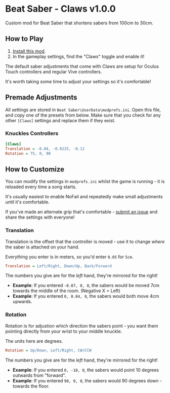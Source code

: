 # Beat Saber - Claws v1.0.0

Custom mod for Beat Saber that shortens sabers from 100cm to 30cm.

## How to Play

1. [Install this mod](https://www.modsaber.org/mod/claws).
2. In the gameplay settings, find the "Claws" toggle and enable it!

The default saber adjustments that come with Claws are setup for Oculus Touch controllers and regular Vive controllers.

It's worth taking some time to adjust your settings so it's comfortable!


## Premade Adjustments

All settings are stored in `Beat Saber\UserData\modprefs.ini`. Open this file, and copy one of the presets from below. Make sure that you check for any other `[Claws]` settings and replace them if they exist.


### Knuckles Controllers

```ini
[Claws]
Translation = -0.04, -0.0225, -0.11
Rotation = 75, 0, 90
```


## How to Customize

You can modify the settings in `modprefs.ini` whilst the game is running - it is reloaded every time a song starts.

It's usually easiest to enable NoFail and repeatedly make small adjustments until it's comfortable.

If you've made an alternate grip that's comfortable - [submit an issue](https://github.com/SteffanDonal/BeatSaber-Claws/issues/new) and share the settings with everyone!


### Translation

Translation is the offset that the controller is moved - use it to change _where_ the saber is attached on your hand.

Everything you enter is in meters, so you'd enter `0.05` for `5cm`.

```ini
Translation = Left/Right, Down/Up, Back/Forward
```

The numbers you give are for the _left_ hand, they're mirrored for the right!

* **Example**: If you entered `-0.07, 0, 0`, the sabers would be moved 7cm towards the middle of the room. (Negative X = Left)
* **Example**: If you entered `0, 0.04, 0`, the sabers would both move 4cm upwards.


### Rotation

Rotation is for adjustion which direction the sabers point - you want them pointing directly from your wrist to your middle knuckle.

The units here are degrees.

```ini
Rotation = Up/Down, Left/Right, CW/CCW
```

The numbers you give are for the _left_ hand, they're mirrored for the right!

* **Example**: If you entered `0, -10, 0`, the sabers would point 10 degrees outwards from "forward".
* **Example**: If you entered `90, 0, 0`, the sabers would 90 degrees down - towards the floor.
